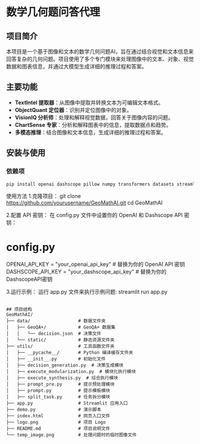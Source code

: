 # 数学几何题问答代理

## 项目简介
本项目是一个基于图像和文本的数学几何问题AI，旨在通过结合视觉和文本信息来回答复杂的几何问题。项目使用了多个专门模块来处理图像中的文本、对象、视觉数据和图表信息，并通过大模型生成详细的推理过程和答案。

## 主要功能
- **TextIntel 提取器**：从图像中提取并转换文本为可编辑文本格式。
- **ObjectQuant 定位器**：识别并定位图像中的对象。
- **VisionIQ 分析师**：处理和解释视觉数据，回答关于图像内容的问题。
- **ChartSense 专家**：分析和解释图表中的信息，提取数据点和趋势。
- **多模态推理**：结合图像和文本信息，生成详细的推理过程和答案。

## 安装与使用

### 依赖项

```bash
pip install openai dashscope pillow numpy transformers datasets streamlit
```
使用方法
1.克隆项目：
git clone https://github.com/yourusername/GeoMathAI.git
cd GeoMathAI

2.配置 API 密钥：
在 config.py 文件中设置你的 OpenAI 和 Dashscope API 密钥：
# config.py
OPENAI_API_KEY = "your_openai_api_key"  # 替换为你的 OpenAI API 密钥
DASHSCOPE_API_KEY = "your_dashscope_api_key"  # 替换为你的 DashscopeAPI密钥

3.运行示例：
运行 app.py 文件来执行示例问题:
streamlit run app.py
```

## 项目结构
GeoMathAI/
├── data/                  # 数据文件夹
│   ├── GeoQA+/            # GeoQA+ 数据集
│   │   └── decision.json  # 决策文件
│   └── static/            # 静态资源文件夹
├── utils/                 # 工具函数文件夹
│   ├── __pycache__/       # Python 编译缓存文件夹
│   ├── __init__.py        # 初始化文件
│   ├── decision_generation.py  # 决策生成模块
│   ├── execute_modularization.py  # 模块化执行模块
│   ├── execute_synthesis.py  # 综合执行模块
│   ├── prompt_pre.py      # 提示预处理模块
│   ├── prompt.py          # 提示模板模块
│   ├── split_task.py      # 任务拆分模块
├── app.py                 # Streamlit 应用入口
├── demo.py                # 演示脚本
├── index.html             # 网页入口文件
├── logo.png               # 项目 Logo
├── README.md              # 项目说明文件
└── temp_image.png         # 处理问题时的临时图像文件

